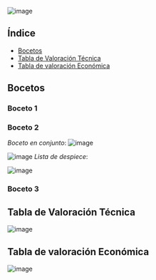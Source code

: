 

![image](https://github.com/Arianadextre/PROYECTO-DE-FUNBIO-1/assets/143019386/96d31fb6-1b95-4c66-a07a-bfc1a709cec6)


## Índice
- [Bocetos](#Bocetos)
- [Tabla de Valoración Técnica](#Tabla-de-Valoración-Técnica)
- [Tabla de valoración Económica](#Tabla-de-valoración-Económica)

## Bocetos
### Boceto 1

### Boceto 2
*Boceto en conjunto*:
![image](https://github.com/Arianadextre/PROYECTO-DE-FUNBIO-1/assets/143019275/242bb414-deb8-427d-8276-0ba64f1c886f)

![image](https://github.com/Arianadextre/PROYECTO-DE-FUNBIO-1/assets/143019275/b2fdc3a3-eb57-48c6-bcbe-ef757fa534dd)
*Lista de despiece*:

![image](https://github.com/Arianadextre/PROYECTO-DE-FUNBIO-1/assets/143019275/32dbf414-b559-4af9-8da9-cb69209a8ffb)


### Boceto 3


## Tabla de Valoración Técnica

![image](https://github.com/Arianadextre/PROYECTO-DE-FUNBIO-1/assets/143018597/a9a756e1-f5fc-43da-a6cc-7519a9f2aeed)


## Tabla de valoración Económica

![image](https://github.com/Arianadextre/PROYECTO-DE-FUNBIO-1/assets/143018597/d851120c-f9ec-4c5d-a71e-974af4c5332d)



